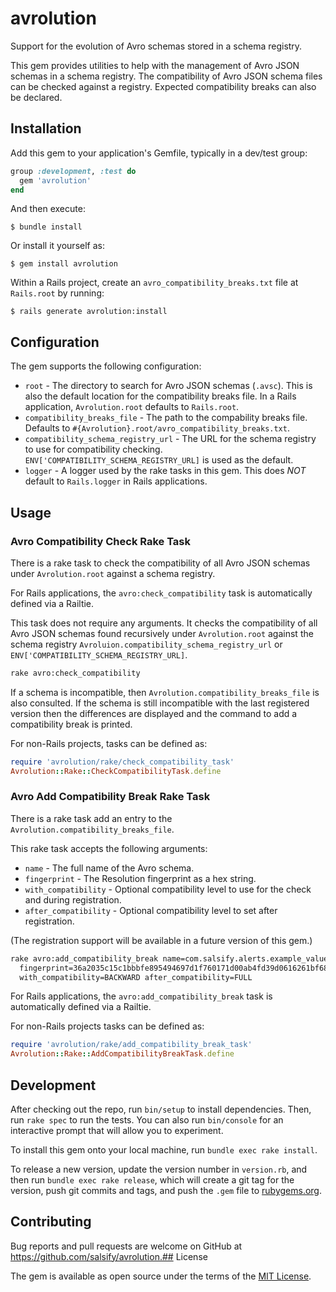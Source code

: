 # avrolution

Support for the evolution of Avro schemas stored in a schema registry.

This gem provides utilities to help with the management of Avro JSON schemas in a
schema registry. The compatibility of Avro JSON schema files can be checked
against a registry. Expected compatibility breaks can also be declared.

## Installation

Add this gem to your application's Gemfile, typically in a dev/test group:

```ruby
group :development, :test do
  gem 'avrolution'
end
```

And then execute:

    $ bundle install

Or install it yourself as:

    $ gem install avrolution

Within a Rails project, create an `avro_compatibility_breaks.txt` file at
`Rails.root` by running:

    $ rails generate avrolution:install

## Configuration

The gem supports the following configuration:

* `root` - The directory to search for Avro JSON schemas (`.avsc`). This is also
  the default location for the compatibility breaks file. In a Rails application,
  `Avrolution.root` defaults to `Rails.root`.
* `compatibility_breaks_file` - The path to the compability breaks file. Defaults
  to `#{Avrolution}.root/avro_compatibility_breaks.txt`.
* `compatibility_schema_registry_url` - The URL for the schema registry to use
  for compatibility checking. `ENV['COMPATIBILITY_SCHEMA_REGISTRY_URL]` is used
  as the default.
* `logger` - A logger used by the rake tasks in this gem. This does _NOT_ default
  to `Rails.logger` in Rails applications.

## Usage

### Avro Compatibility Check Rake Task

There is a rake task to check the compatibility of all Avro JSON schemas under
`Avrolution.root` against a schema registry.

For Rails applications, the `avro:check_compatibility` task is automatically
defined via a Railtie.

This task does not require any arguments. It checks the
compatibility of all Avro JSON schemas found recursively under `Avrolution.root`
against the schema registry `Avroluion.compatibility_schema_registry_url` or
`ENV['COMPATIBILITY_SCHEMA_REGISTRY_URL]`.

```bash
rake avro:check_compatibility
```

If a schema is incompatible, then `Avrolution.compatibility_breaks_file` is also
consulted. If the schema is still incompatible with the last registered version
then the differences are displayed and the command to add a compatibility break
is printed.

For non-Rails projects, tasks can be defined as:

```ruby
require 'avrolution/rake/check_compatibility_task'
Avrolution::Rake::CheckCompatibilityTask.define
```

### Avro Add Compatibility Break Rake Task

There is a rake task add an entry to the `Avrolution.compatibility_breaks_file`.

This rake task accepts the following arguments:
* `name` - The full name of the Avro schema.
* `fingerprint` - The Resolution fingerprint as a hex string.
* `with_compatibility` - Optional compatibility level to use for the check and
 during registration.
* `after_compatibility` - Optional compatibility level to set after registration.

(The registration support will be available in a future version of this gem.)

```bash
rake avro:add_compatibility_break name=com.salsify.alerts.example_value \
  fingerprint=36a2035c15c1bbbfe895494697d1f760171d00ab4fd39d0616261bf6854374f9 \
  with_compatibility=BACKWARD after_compatibility=FULL
```

For Rails applications, the `avro:add_compatibility_break` task is automatically
defined via a Railtie.

For non-Rails projects tasks can be defined as:

```ruby
require 'avrolution/rake/add_compatibility_break_task'
Avrolution::Rake::AddCompatibilityBreakTask.define
```

## Development

After checking out the repo, run `bin/setup` to install dependencies. Then,
run `rake spec` to run the tests. You can also run `bin/console` for an
interactive prompt that will allow you to experiment.

To install this gem onto your local machine, run `bundle exec rake install`. 

To release a new version, update the version number in `version.rb`, and then
run `bundle exec rake release`, which will create a git tag for the version,
push git commits and tags, and push the `.gem` file to
[rubygems.org](https://rubygems.org).

## Contributing

Bug reports and pull requests are welcome on GitHub at
https://github.com/salsify/avrolution.## License

The gem is available as open source under the terms of the
[MIT License](http://opensource.org/licenses/MIT).


